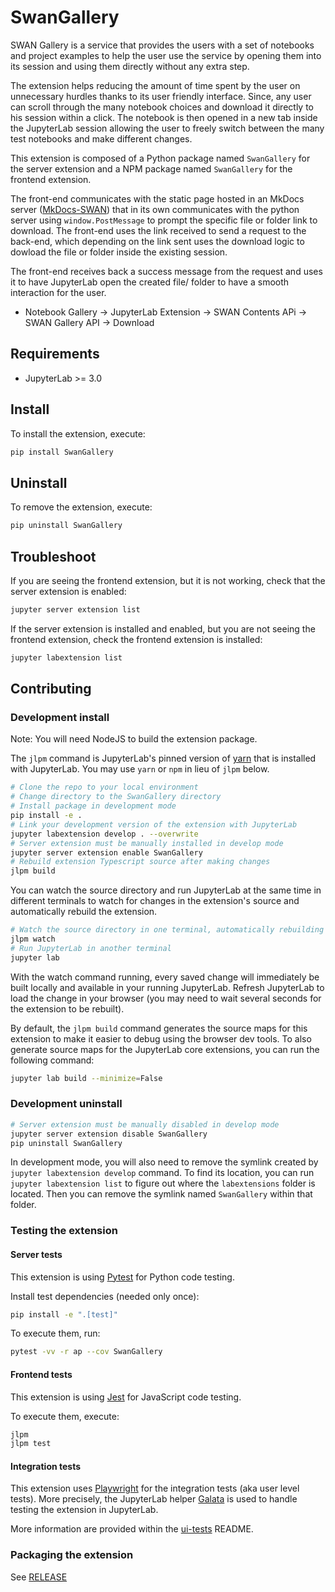 # SwanGallery

SWAN Gallery is a service that provides the users with a set of notebooks and project examples to help the user use the service by opening them into its session and using them directly without any extra step.

The extension helps reducing the amount of time spent by the user on unnecessary hurdles thanks to its user friendly interface. Since, any user can scroll through the many notebook choices and download it directly to his session within a click. The notebook is then opened in a new tab inside the JupyterLab session allowing the user to freely switch between the many test notebooks and make different changes.

This extension is composed of a Python package named `SwanGallery` for the server extension and a NPM package named `SwanGallery` for the frontend extension. 

The front-end communicates with the static page hosted in an MkDocs server ([MkDocs-SWAN](https://github.com/DYasser/gallery)) that in its own communicates with the python server using `window.PostMessage` to prompt the specific file or folder link to download. The front-end uses the link received to send a request to the back-end, which depending on the link sent uses the download logic to dowload the file or folder inside the existing session. 

The front-end receives back a success message from the request and uses it to have JupyterLab open the created file/ folder to have a smooth interaction for the user.

- Notebook Gallery &rarr; JupyterLab Extension &rarr; SWAN Contents APi &rarr; SWAN Gallery API &rarr; Download

## Requirements

- JupyterLab >= 3.0

## Install

To install the extension, execute:

```bash
pip install SwanGallery
```

## Uninstall

To remove the extension, execute:

```bash
pip uninstall SwanGallery
```

## Troubleshoot

If you are seeing the frontend extension, but it is not working, check
that the server extension is enabled:

```bash
jupyter server extension list
```

If the server extension is installed and enabled, but you are not seeing
the frontend extension, check the frontend extension is installed:

```bash
jupyter labextension list
```

## Contributing

### Development install

Note: You will need NodeJS to build the extension package.

The `jlpm` command is JupyterLab's pinned version of
[yarn](https://yarnpkg.com/) that is installed with JupyterLab. You may use
`yarn` or `npm` in lieu of `jlpm` below.

```bash
# Clone the repo to your local environment
# Change directory to the SwanGallery directory
# Install package in development mode
pip install -e .
# Link your development version of the extension with JupyterLab
jupyter labextension develop . --overwrite
# Server extension must be manually installed in develop mode
jupyter server extension enable SwanGallery
# Rebuild extension Typescript source after making changes
jlpm build
```

You can watch the source directory and run JupyterLab at the same time in different terminals to watch for changes in the extension's source and automatically rebuild the extension.

```bash
# Watch the source directory in one terminal, automatically rebuilding when needed
jlpm watch
# Run JupyterLab in another terminal
jupyter lab
```

With the watch command running, every saved change will immediately be built locally and available in your running JupyterLab. Refresh JupyterLab to load the change in your browser (you may need to wait several seconds for the extension to be rebuilt).

By default, the `jlpm build` command generates the source maps for this extension to make it easier to debug using the browser dev tools. To also generate source maps for the JupyterLab core extensions, you can run the following command:

```bash
jupyter lab build --minimize=False
```

### Development uninstall

```bash
# Server extension must be manually disabled in develop mode
jupyter server extension disable SwanGallery
pip uninstall SwanGallery
```

In development mode, you will also need to remove the symlink created by `jupyter labextension develop`
command. To find its location, you can run `jupyter labextension list` to figure out where the `labextensions`
folder is located. Then you can remove the symlink named `SwanGallery` within that folder.

### Testing the extension

#### Server tests

This extension is using [Pytest](https://docs.pytest.org/) for Python code testing.

Install test dependencies (needed only once):

```sh
pip install -e ".[test]"
```

To execute them, run:

```sh
pytest -vv -r ap --cov SwanGallery
```

#### Frontend tests

This extension is using [Jest](https://jestjs.io/) for JavaScript code testing.

To execute them, execute:

```sh
jlpm
jlpm test
```

#### Integration tests

This extension uses [Playwright](https://playwright.dev/docs/intro/) for the integration tests (aka user level tests).
More precisely, the JupyterLab helper [Galata](https://github.com/jupyterlab/jupyterlab/tree/master/galata) is used to handle testing the extension in JupyterLab.

More information are provided within the [ui-tests](./ui-tests/README.md) README.

### Packaging the extension

See [RELEASE](RELEASE.md)
